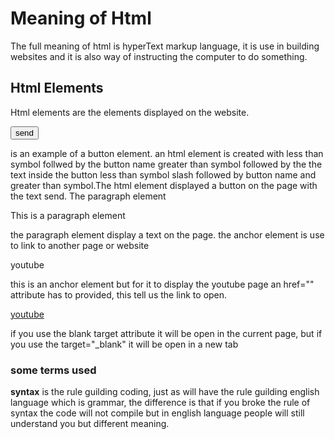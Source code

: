 # Meaning of Html
The full meaning of html is hyperText markup language, it is use in building websites and it is also way of instructing the computer to do something.

## Html Elements
Html elements are the elements displayed on the website.

  <button>send</button>

 is an example of a button element.
an html element is created with  less than symbol follwed by the button name greater than symbol  followed by the
the text inside the button less than symbol slash  followed by button name and greater than symbol.The html element displayed a button on the page with the text send.
The paragraph element 

  <p> This is a paragraph element<p>

 the paragraph element display a text on the page.
the anchor element is use to link to another page or website

  <a>youtube</a>

 this is an anchor element but for it to display the youtube page an href="" attribute has to provided, this tell us the link to open.

  <a href="www.youtube.com" target="_blank">youtube</a> 

 if you use the blank target attribute it will be open in the current page, but if you use the target="_blank" it will be open in a new tab

### some terms used

**syntax** is the rule guilding coding, just as will have the rule guilding english language which is grammar, the difference is that if you broke the rule of syntax the code will not compile but in english language people will still understand you but different meaning.